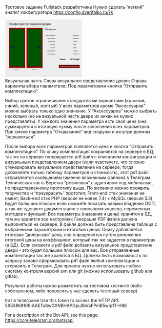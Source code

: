 

Тестовое задание Fullstack разработчика
Нужно сделать “легкий” аналог конфигуратора https://config.dverifalko.ru/?k
<br/>

<img src="./door.png" alt="what-does" style="max-width: 50%;">

<br/>
Визуальная часть
Слева визуальное представление двери;
Справа варианты вбора параметров;
Под параметрами кнопка “Отправить комплектацию”.

Выбор цветов ограничиваем стандартными вариантами (красный, синий, зеленый, желтый)
У всех параметров кроме “Аксессуаров” можно выбрать только одно значение. У “Аксессуаров” можно выбрать несколько (но на визуальной части двери их никак не нужно представлять).
У каждого значения параметра есть своя цена (она суммируется в итоговую сумму после заполнения всех параметров.
При смене параметра “Открывание” вид снаружи и изнутри должны “зеркалиться”.

После выбора всех параметров появляется цена и кнопка “Отправить комплектацию”.
По клику комплектация сохраняется на сервере в БД, так же на сервере генерируется pdf файл с описанием конфигурации и визуальным представлением двери (если чувствуете, что сложно сгенерировать визуальное представление на сервере, тогда добавляйте только таблицу параметров и стоимость), этот pdf файл отправляется сообщением (именно вложенным файлом) в Телеграм.
Техническая часть
Верстка “резиновая” с адаптивом под мобильные, по представленному прототипу выше. По желанию можно проявить творчество и “преукрасить” прототип;
Front-end стек значения не имеет;
Back-end стэк PHP (версия не новее 7.4) + MySQL (версия 5.5). Будет большим плюсом если сможете показать навыки владения ООП, а так же сделаете документацию с описанием классов, переменных, методов и функций;
Все параметры (названия и цены) хранятся в БД, там же хранятся все настройки;
Генерация PDF файла должна выполняться на сервере. В файле должна быть представлена таблица с выбранными параметрами и итоговой ценой. Снизу добавляется итоговая “дилерская” цена, она определяется путем умножения итоговой цены на коэффициент, который так же задается в параметрах (в БД). Если сможете в pdf файл добавить визуальное представление двери - это будет большим плюсом для вас.
Все отправленные комплектации так же хранятся в БД. Должна быть возможность по запросу заново сформировать pdf файл любой комплектации и отправить в Телеграм.
Для проекта нужно использовать любую систему контроля версий svn или git (можно использовать github или gitlab).

Рузультат работы нужно разместить на тестовом хостинге (либо собственном, либо попросить у нас сделать тестовый сервер)



бот в телеграме
Use this token to access the HTTP API:
5953868106:AAEToSwGXNBHAPGpu3bVaFPmB5wlp1T-H88


For a description of the Bot API, see this page: https://core.telegram.org/bots/api